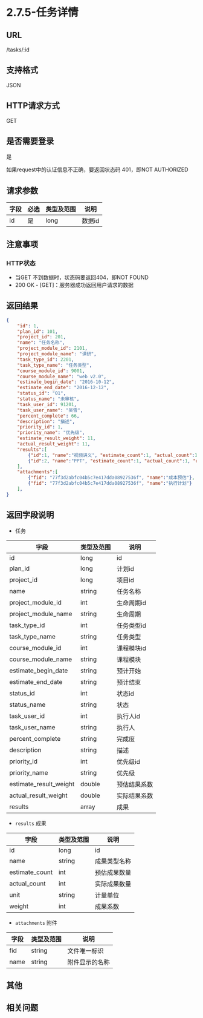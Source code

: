 # 2.7.5-任务详情

## URL

/tasks/:id

## 支持格式

JSON

## HTTP请求方式

GET

## 是否需要登录

是

如果request中的认证信息不正确，要返回状态码 401，即NOT AUTHORIZED

## 请求参数

字段 | 必选 | 类型及范围 | 说明
----|------|----------|-------------
id    |   是   | long    | 数据id

## 注意事项

### HTTP状态

- 当GET 不到数据时，状态码要返回404，即NOT FOUND
- 200 OK - [GET]：服务器成功返回用户请求的数据

## 返回结果

```json
{
    "id": 1,
    "plan_id": 101,
    "project_id": 201,
    "name": "任务名称",
    "project_module_id": 2101,
    "project_module_name": "课研",
    "task_type_id": 2201,
    "task_type_name": "任务类型",
    "course_module_id": 9001,
    "course_module_name": "web v2.0",
    "estimate_begin_date": "2016-10-12",
    "estimate_end_date": "2016-12-12",
    "status_id": "01",
    "status_name": "未审核",
    "task_user_id": 91201,
    "task_user_name": "吴雪",
    "percent_complete": 66,
    "description": "描述",
    "priority_id": 1,
    "priority_name": "优先级",
    "estimate_result_weight": 11,
    "actual_result_weight": 11,
    "results":[
        {"id":1, "name":"视频讲义", "estimate_count":1, "actual_count":1, "unit":"件", "weight":1 },
        {"id":2, "name":"PPT", "estimate_count":1, "actual_count":1, "unit":"件", "weight":1 }
    ],
    "attachments":[
        {"fid": "77f3d2abfc04b5c7e417dda08927536f", "name":"成本预估"},
        {"fid": "77f3d2abfc04b5c7e417dda08927536f", "name":"执行计划"}
    ],
}
```

## 返回字段说明

- 任务

字段 | 类型及范围 | 说明
----|----------|-------------
id                      | long       | id
plan_id                 | long       | 计划id
project_id              | long       | 项目id
name                    | string     | 任务名称
project_module_id       | int        | 生命周期id
project_module_name     | string     | 生命周期
task_type_id            | int        | 任务类型id
task_type_name          | string     | 任务类型
course_module_id        | int        | 课程模块id
course_module_name      | string     | 课程模块
estimate_begin_date     | string     | 预计开始
estimate_end_date       | string     | 预计结束
status_id               | int        | 状态id
status_name             | string     | 状态
task_user_id            | int        | 执行人id
task_user_name          | string     | 执行人
percent_complete        | string     | 完成度
description             | string     | 描述
priority_id             | int        | 优先级id
priority_name           | string     | 优先级
estimate_result_weight  | double     | 预估结果系数
actual_result_weight    | double     | 实际结果系数
results                 | array      | 成果

- `results` 成果

字段 | 类型及范围 | 说明
----|----------|-------------
id                 | long       | id
name               | string     | 成果类型名称
estimate_count     | int        | 预估成果数量
actual_count       | int        | 实际成果数量
unit               | string     | 计量单位
weight             | int        | 成果系数

- `attachments` 附件

字段 | 类型及范围 | 说明
----|----------|-------------
fid             | string  | 文件唯一标识
name            | string  | 附件显示的名称

## 其他

## 相关问题

